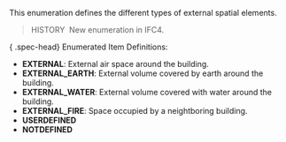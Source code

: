 ﻿This enumeration defines the different types of external spatial elements.

> HISTORY&nbsp; New enumeration in IFC4.

{ .spec-head}
Enumerated Item Definitions:

* **EXTERNAL**: External air space around the building.
* **EXTERNAL_EARTH**: External volume covered by earth around the building.
* **EXTERNAL_WATER**: External volume covered with water around the building.
* **EXTERNAL_FIRE**: Space occupied by a neightboring building.
* **USERDEFINED**
* **NOTDEFINED**
